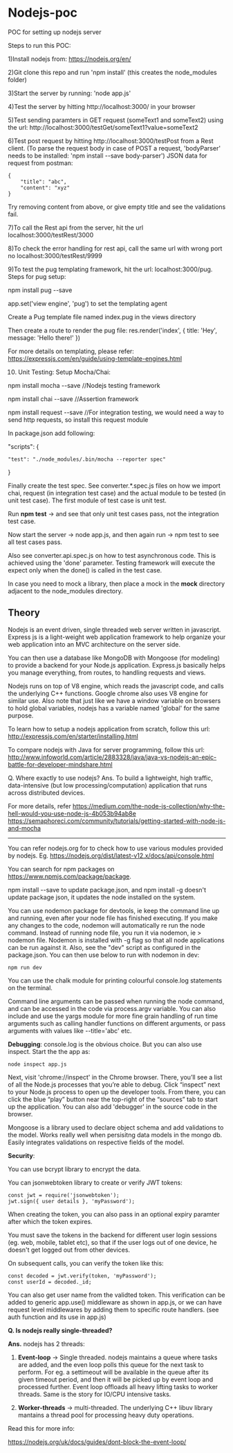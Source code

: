 # Nodejs-poc
POC for setting up nodejs server

Steps to run this POC:

1)Install nodejs from: https://nodejs.org/en/

2)Git clone this repo and run 'npm install' (this creates the node_modules folder)

3)Start the server by running: 'node app.js'

4)Test the server by hitting http://localhost:3000/ in your browser

5)Test sending paramters in GET request (someText1 and someText2) using the url:
http://localhost:3000/testGet/someText1?value=someText2

6)Test post request by hitting http://localhost:3000/testPost from a Rest client. 
(To parse the request body in case of POST a request, 'bodyParser' needs to be installed: 'npm install --save body-parser')
JSON data for request from postman:
```
{
	"title": "abc",
	"content": "xyz"
}
```
Try removing content from above, or give empty title and see the validations fail.

7)To call the Rest api from the server, hit the url localhost:3000/testRest/3000

8)To check the error handling for rest api, call the same url with wrong port no localhost:3000/testRest/9999

9)To test the pug templating framework, hit the url: localhost:3000/pug. Steps for pug setup:

  npm install pug --save

  app.set('view engine', 'pug') to set the templating agent

  Create a Pug template file named index.pug in the views directory

  Then create a route to render the pug file: res.render('index', { title: 'Hey', message: 'Hello there!' })

  For more details on templating, please refer: https://expressjs.com/en/guide/using-template-engines.html

10) Unit Testing: Setup Mocha/Chai:

  npm install mocha --save    //Nodejs testing framework

  npm install chai --save     //Assertion framework

  npm install request --save  //For integration testing, we would need a way to send http requests, so install this request module

  In package.json add following:

  "scripts": {

    "test": "./node_modules/.bin/mocha --reporter spec"

  }

  Finally create the test spec. See converter.*.spec.js files on how we import chai, request (in integration test case) and the actual module to be tested (in unit test case). The first module of test case is unit test.

  Run **npm test** -> and see that only unit test cases pass, not the integration test case.
  
  Now start the server -> node app.js, and then again run -> npm test to see all test cases pass.

  Also see converter.api.spec.js on how to test asynchronous code. This is achieved using the 'done' parameter. Testing framework will execute the expect only when the done() is called in the test case.

  In case you need to mock a library, then place a mock in the __mock__ directory adjacent to the node_modules directory.

## Theory

Nodejs is an event driven, single threaded web server written in javascript.
Express js is a light-weight web application framework to help organize your web application into an MVC architecture on the server side.

You can then use a database like MongoDB with Mongoose (for modeling) to provide a backend for your Node.js application. Express.js basically helps you manage everything, from routes, to handling requests and views.

Nodejs runs on top of V8 engine, which reads the javascript code, and calls the underlying C++ functions. Google chrome also uses V8 engine for similar use. Also note that just like we have a window variable on browsers to hold global variables, nodejs has a variable named 'global' for the same purpose.

To learn how to setup a nodejs application from scratch, follow this url:
http://expressjs.com/en/starter/installing.html

To compare nodejs with Java for server programming, follow this url:
http://www.infoworld.com/article/2883328/java/java-vs-nodejs-an-epic-battle-for-developer-mindshare.html

Q. Where exactly to use nodejs?
Ans. To build a lightweight, high traffic, data-intensive (but low processing/computation) application that runs across distributed devices.

For more details, refer https://medium.com/the-node-js-collection/why-the-hell-would-you-use-node-js-4b053b94ab8e
https://semaphoreci.com/community/tutorials/getting-started-with-node-js-and-mocha

----------------------------------------------------------
You can refer nodejs.org for to check how to use various modules provided by nodejs. Eg. https://nodejs.org/dist/latest-v12.x/docs/api/console.html 

You can search for npm packages on https://www.npmjs.com/package/package.

npm install --save to update package.json, and npm install -g doesn't update package json, it updates the node installed on the system.

You can use nodemon package for devtools, ie keep the command line up and running, even after your node file has finished executing. If you make any changes to the code, nodemon will automatically re run the node command. Instead of running node file, you run it via nodemon, ie > nodemon file. Nodemon is installed with -g flag so that all node applications can be run against it. Also, see the "dev" script as configured in the package.json. You can then use below to run with nodemon in dev:
```
npm run dev
```

You can use the chalk module for printing colourful console.log statements on the terminal.

Command line arguments can be passed when running the node command, and can be accessed in the code via process.argv variable. You can also include and use the yargs module for more fine grain handling of run time arguments such as calling handler functions on different arguments, or pass arguments with values like --title='abc' etc.

**Debugging**: console.log is the obvious choice. But you can also use inspect. Start the the app as:
```
node inspect app.js
```
Next, visit 'chrome://inspect' in the Chrome browser. There, you’ll see a list of all the Node.js processes that you’re able to debug. Click “inspect” next to your Node.js process to open up the developer tools. From there, you can click the blue “play” button near the top-right of the “sources” tab to start up the application. You can also add 'debugger' in the source code in the browser.

Mongoose is a library used to declare object schema and add validations to the model. Works really well when persisitng data models in the mongo db. Easily integrates validations on respective fields of the model. 

**Security**:

You can use bcrypt library to encrypt the data.

You can jsonwebtoken library to create or verify JWT tokens:
```
const jwt = require('jsonwebtoken');
jwt.sign({ user details }, 'myPassword');
```
When creating the token, you can also pass in an optional expiry paramter after which the token expires.

You must save the tokens in the backend for different user login sessions (eg. web, mobile, tablet etc), so that if the user logs out of one device, he doesn't get logged out from other devices.

On subsequent calls, you can verify the token like this:
```
const decoded = jwt.verify(token, 'myPassword');
const userId = decoded._id;
```
You can also get user name from the validted token. This verification can be added to generic app.use() middleware as shown in app.js, or we can have request level middlewares by adding them to specific route handlers. (see auth function and its use in app.js)


**Q. Is nodejs really single-threaded?**

**Ans.** nodejs has 2 threads:

1. **Event-loop** -> Single threaded. nodejs maintains a queue where tasks are added, and the even loop polls this queue for the next task to perform. For eg. a settimeout will be available in the queue after its given timeout period, and then it will be picked up by event loop and processed further. Event loop offloads all heavy lifting tasks to worker threads. Same is the story for IO/CPU intensive tasks.

2. **Worker-threads** -> multi-threaded. The underlying C++ libuv library mantains a thread pool for processing heavy duty operations.

Read this for more info:

https://nodejs.org/uk/docs/guides/dont-block-the-event-loop/


